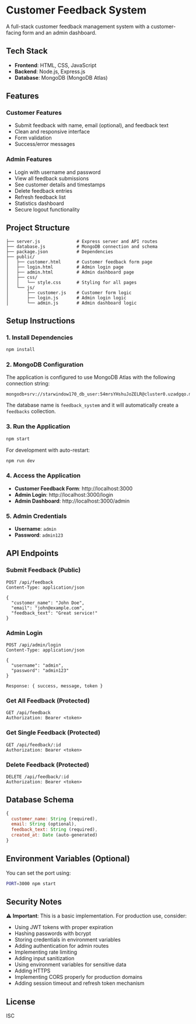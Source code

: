 # Customer Feedback System

A full-stack customer feedback management system with a customer-facing form and an admin dashboard.

## Tech Stack

- **Frontend**: HTML, CSS, JavaScript
- **Backend**: Node.js, Express.js
- **Database**: MongoDB (MongoDB Atlas)

## Features

### Customer Features
- Submit feedback with name, email (optional), and feedback text
- Clean and responsive interface
- Form validation
- Success/error messages

### Admin Features
- Login with username and password
- View all feedback submissions
- See customer details and timestamps
- Delete feedback entries
- Refresh feedback list
- Statistics dashboard
- Secure logout functionality

## Project Structure

```
├── server.js              # Express server and API routes
├── database.js            # MongoDB connection and schema
├── package.json           # Dependencies
├── public/
│   ├── customer.html      # Customer feedback form page
│   ├── login.html         # Admin login page
│   ├── admin.html         # Admin dashboard page
│   ├── css/
│   │   └── style.css      # Styling for all pages
│   └── js/
│       ├── customer.js    # Customer form logic
│       ├── login.js       # Admin login logic
│       └── admin.js       # Admin dashboard logic
```

## Setup Instructions

### 1. Install Dependencies

```bash
npm install
```

### 2. MongoDB Configuration

The application is configured to use MongoDB Atlas with the following connection string:
```
mongodb+srv://starwindow170_db_user:54mrsYHshuJoZELR@cluster0.uzadgqo.mongodb.net/feedback_system
```

The database name is `feedback_system` and it will automatically create a `feedbacks` collection.

### 3. Run the Application

```bash
npm start
```

For development with auto-restart:
```bash
npm run dev
```

### 4. Access the Application

- **Customer Feedback Form**: http://localhost:3000
- **Admin Login**: http://localhost:3000/login
- **Admin Dashboard**: http://localhost:3000/admin

### 5. Admin Credentials

- **Username**: `admin`
- **Password**: `admin123`

## API Endpoints

### Submit Feedback (Public)
```
POST /api/feedback
Content-Type: application/json

{
  "customer_name": "John Doe",
  "email": "john@example.com",
  "feedback_text": "Great service!"
}
```

### Admin Login
```
POST /api/admin/login
Content-Type: application/json

{
  "username": "admin",
  "password": "admin123"
}

Response: { success, message, token }
```

### Get All Feedback (Protected)
```
GET /api/feedback
Authorization: Bearer <token>
```

### Get Single Feedback (Protected)
```
GET /api/feedback/:id
Authorization: Bearer <token>
```

### Delete Feedback (Protected)
```
DELETE /api/feedback/:id
Authorization: Bearer <token>
```

## Database Schema

```javascript
{
  customer_name: String (required),
  email: String (optional),
  feedback_text: String (required),
  created_at: Date (auto-generated)
}
```

## Environment Variables (Optional)

You can set the port using:
```bash
PORT=3000 npm start
```

## Security Notes

⚠️ **Important**: This is a basic implementation. For production use, consider:
- Using JWT tokens with proper expiration
- Hashing passwords with bcrypt
- Storing credentials in environment variables
- Adding authentication for admin routes
- Implementing rate limiting
- Adding input sanitization
- Using environment variables for sensitive data
- Adding HTTPS
- Implementing CORS properly for production domains
- Adding session timeout and refresh token mechanism

## License

ISC
